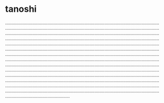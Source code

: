 # tanoshi
............................................................................................................................................................................................................................................................................................................................................................................................................................................................................................................................................................................................................................................................................................................................................................................................................................................................................................................................................................................................................................................................................................................................................................................................................................................................................................................................................................................................................................................................................................................................................................................................................................................................................................................................................................................................................................................................